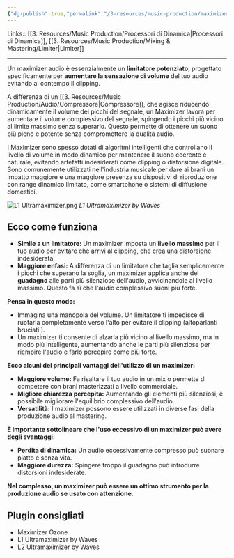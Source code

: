 ```yaml
---
{"dg-publish":true,"permalink":"/3-resources/music-production/maximizer/"}
---
```


Links:: [[3. Resources/Music Production/Processori di Dinamica\|Processori di Dinamica]], [[3. Resources/Music Production/Mixing & Mastering/Limiter\|Limiter]]

---
Un maximizer audio è essenzialmente un **limitatore potenziato**, progettato specificamente per **aumentare la sensazione di volume** del tuo audio evitando al contempo il clipping.

A differenza di un [[3. Resources/Music Production/Audio/Compressore\|Compressore]], che agisce riducendo dinamicamente il volume dei picchi del segnale, un Maximizer lavora per aumentare il volume complessivo del segnale, spingendo i picchi più vicino al limite massimo senza superarlo. Questo permette di ottenere un suono più pieno e potente senza compromettere la qualità audio.

I Maximizer sono spesso dotati di algoritmi intelligenti che controllano il livello di volume in modo dinamico per mantenere il suono coerente e naturale, evitando artefatti indesiderati come clipping o distorsione digitale. Sono comunemente utilizzati nell'industria musicale per dare ai brani un impatto maggiore e una maggiore presenza su dispositivi di riproduzione con range dinamico limitato, come smartphone o sistemi di diffusione domestici.

![L1 Ultramaximizer.png](/img/user/3.%20Resources/Attachments/L1%20Ultramaximizer.png)
_L1 Ultramaximizer by Waves_


## Ecco come funziona

- **Simile a un limitatore:** Un maximizer imposta un **livello massimo** per il tuo audio per evitare che arrivi al clipping, che crea una distorsione indesiderata.
- **Maggiore enfasi:** A differenza di un limitatore che taglia semplicemente i picchi che superano la soglia, un maximizer applica anche del **guadagno** alle parti più silenziose dell'audio, avvicinandole al livello massimo. Questo fa sì che l'audio complessivo suoni più forte.

**Pensa in questo modo:**

- Immagina una manopola del volume. Un limitatore ti impedisce di ruotarla completamente verso l'alto per evitare il clipping (altoparlanti bruciati!).
- Un maximizer ti consente di alzarla più vicino al livello massimo, ma in modo più intelligente, aumentando anche le parti più silenziose per riempire l'audio e farlo percepire come più forte.

**Ecco alcuni dei principali vantaggi dell'utilizzo di un maximizer:**

- **Maggiore volume:** Fa risaltare il tuo audio in un mix o permette di competere con brani masterizzati a livello commerciale.
- **Migliore chiarezza percepita:** Aumentando gli elementi più silenziosi, è possibile migliorare l'equilibrio complessivo dell'audio.
- **Versatilità:** I maximizer possono essere utilizzati in diverse fasi della produzione audio al mastering.

**È importante sottolineare che l'uso eccessivo di un maximizer può avere degli svantaggi:**

- **Perdita di dinamica:** Un audio eccessivamente compresso può suonare piatto e senza vita.
- **Maggiore durezza:** Spingere troppo il guadagno può introdurre distorsioni indesiderate.

**Nel complesso, un maximizer può essere un ottimo strumento per la produzione audio se usato con attenzione.**


## Plugin consigliati

- Maximizer Ozone
- L1 Ultramaximizer by Waves
- L2 Ultramaximizer by Waves
